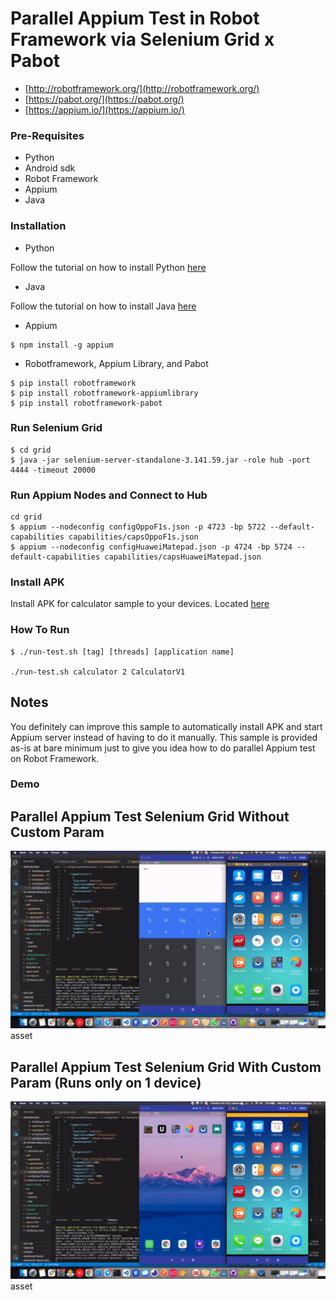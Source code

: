 # Parallel Appium Test in Robot Framework via Selenium Grid x Pabot
- [http://robotframework.org/](http://robotframework.org/)
- [https://pabot.org/](https://pabot.org/)
- [https://appium.io/](https://appium.io/)

### Pre-Requisites
* Python
* Android sdk
* Robot Framework
* Appium
* Java 

### Installation
- Python

Follow the tutorial on how to install Python [here](https://realpython.com/installing-python/)

- Java

Follow the tutorial on how to install Java [here](https://www.javatpoint.com/javafx-how-to-install-java/)


- Appium
```
$ npm install -g appium
```
- Robotframework, Appium Library, and Pabot
```
$ pip install robotframework
$ pip install robotframework-appiumlibrary
$ pip install robotframework-pabot
```
### Run Selenium Grid
```
$ cd grid
$ java -jar selenium-server-standalone-3.141.59.jar -role hub -port 4444 -timeout 20000 
```

### Run Appium Nodes and Connect to Hub
```
cd grid
$ appium --nodeconfig configOppoF1s.json -p 4723 -bp 5722 --default-capabilities capabilities/capsOppoF1s.json
$ appium --nodeconfig configHuaweiMatepad.json -p 4724 -bp 5724 --default-capabilities capabilities/capsHuaweiMatepad.json
```

### Install APK
Install APK for calculator sample to your devices. Located [here](https://github.com/dnomyar90/RF-Appium-Parallel-Sample/blob/main/asset/calculator.apk)

### How To Run
```
$ ./run-test.sh [tag] [threads] [application name]

./run-test.sh calculator 2 CalculatorV1
```

## Notes
You definitely can improve this sample to automatically install APK and start Appium server instead of having to do it manually. This sample is provided as-is at bare minimum just to give you idea how to do parallel Appium test on Robot Framework.

### Demo
## Parallel Appium Test Selenium Grid Without Custom Param


[![Parallel RF Appium Tests](https://github.com/dnomyar90/RF-Appium-Parallel-Selenium-Grid/blob/main/media/default.gif)](https://www.youtube.com/watch?v=eR2acJ8KFU0)asset


## Parallel Appium Test Selenium Grid With Custom Param (Runs only on 1 device)


[![Parallel RF Appium Tests](https://github.com/dnomyar90/RF-Appium-Parallel-Selenium-Grid/blob/main/media/custom.gif)](https://www.youtube.com/watch?v=TsROfi6pbE8)asset

